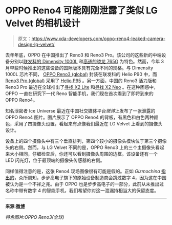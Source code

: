 # OPPO Reno4 可能刚刚泄露了类似 LG Velvet 的相机设计

> 原文：<https://www.xda-developers.com/oppo-reno4-leaked-camera-design-lg-velvet/>

去年年底，OPPO 在中国推出了 Reno3 和 Reno3 Pro。该公司的这些新的中端设备分别以[联发科的 Dimensity 1000L](https://www.xda-developers.com/mediatek-dimensity-1000-7nm-soc-integrated-5g/) 和[高通的骁龙 765G](https://www.xda-developers.com/qualcomm-snapdragon-765-processor-specifications-features/) 为特色。然而，今年 3 月早些时候推出的这些设备的国际版本具有完全不同的规格。与 Dimensity 1000L 芯片不同， [OPPO Reno3 (global)](https://www.xda-developers.com/oppo-reno3-launches-internationally-with-the-mediatek-helio-p90/) 封装在联发科的 Helio P90 中，而 [Reno3 Pro (global)](https://www.xda-developers.com/oppo-reno3-pro-international-launch-dual-front-cameras-quad-rear-cameras-mediatek-helio-p95/) 采用了 [Helio P95](https://www.xda-developers.com/mediatek-helio-p95-soc-apu-20-ai-accelerator-hyperengine-game-technology/) 。另一方面，中国的 Reno3 活力版和 Reno3 Pro 最近在全球推出了[寻找 X2 Lite](https://www.xda-developers.com/oppo-find-x2-lite-launches-rebranded-chinese-reno3-vitality-edition/) 和[寻找 X2 Neo](https://www.xda-developers.com/oppo-find-x2-neo-confirmed-global-reno3-pro-5g-oppo-a72-revealed/) 。在这种困惑中，OPPO 一直在研究下一代 Reno 智能手机，我们现在首次看到了即将到来的 OPPO Reno4。

知名泄密者 Ice Universe 最近在中国社交媒体平台*微博*上发布了一张泄露的 OPPO Reno4 图片。图片展示了 OPPO Reno4 的背板，有黑色和白色两种颜色，采用了四摄像头设置，看起来有点像我们最近在 LG Velvet 上看到的摄像头设计。

设备上的四个摄像头中有三个垂直排列，第四个较小的摄像头模块位于第三个摄像头的右侧。然而，与 LG Velvet 不同的是，OPPO Reno3 上的三个主摄像头看起来大小相同，仔细检查后，你还可以看到摄像头周围的边框。该设备还有一个 LED 闪光灯，位于最顶端的摄像头传感器的右侧。

同样值得注意的是，这张 Reno4 现场图像很有可能是假的。正如 *Gizmochina* [指出的](https://www.gizmochina.com/2020/05/11/oppo-reno-4-alleged-live-image-leak-reveals-a-bizarre-design/)，众所周知，步步高电子旗下的原始设备制造商会跳过数字 4，因为这在中国被认为是一个不祥之兆。由于 OPPO 也是步步高电子的一部分，此前从未推出过名称中带有数字 4 的智能手机，我们希望你对这一泄漏持相当大的保留态度。

* * *

**来源:[微博](https://www.weibo.com/5673255066/J1qY1dsP2?type=comment#_rnd1589257525656)**

*特色图片:OPPO Reno3(全球)*